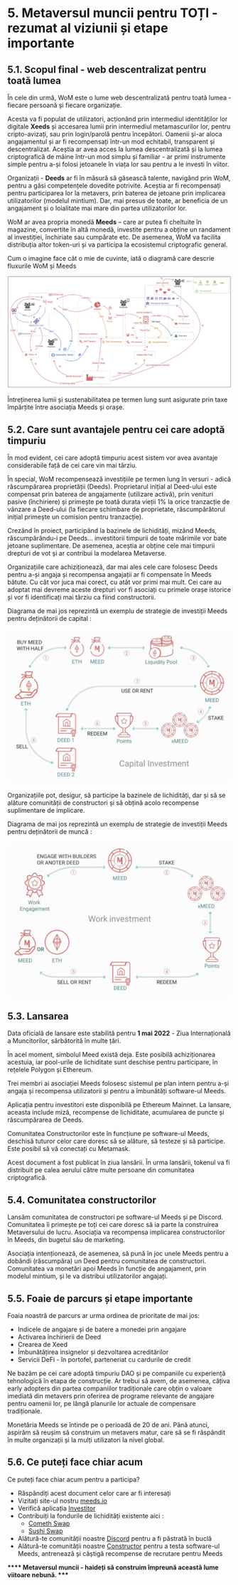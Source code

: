 # 5. Metaversul muncii pentru TOȚI - rezumat al viziunii și etape importante

## 5.1. Scopul final - web descentralizat pentru toată lumea

În cele din urmă, WoM este o lume web descentralizată pentru toată lumea - fiecare persoană și fiecare organizație.

Acesta va fi populat de utilizatori, acționând prin intermediul identităților lor digitale **Xeeds** și accesarea lumii prin intermediul metamascurilor lor, pentru cripto-avizați, sau prin login/parolă pentru începători. Oamenii și-ar aloca angajamentul și ar fi recompensați într-un mod echitabil, transparent și descentralizat. Aceștia ar avea acces la lumea descentralizată și la lumea criptografică de mâine într-un mod simplu și familiar - ar primi instrumente simple pentru a-și folosi jetoanele în viața lor sau pentru a le investi în viitor.

Organizații - **Deeds** ar fi în măsură să găsească talente, navigând prin WoM, pentru a găsi competențele dovedite potrivite. Aceștia ar fi recompensați pentru participarea lor la metavers, prin baterea de jetoane prin implicarea utilizatorilor (modelul mintium). Dar, mai presus de toate, ar beneficia de un angajament și o loialitate mai mare din partea utilizatorilor lor.

WoM ar avea propria monedă **Meeds** – care ar putea fi cheltuite în magazine, convertite în altă monedă, investite pentru a obține un randament al investiției, închiriate sau cumpărate etc. De asemenea, WoM va facilita distribuția altor token-uri și va participa la ecosistemul criptografic general.

Cum o imagine face cât o mie de cuvinte, iată o diagramă care descrie fluxurile WoM și Meeds

![Fluxurile WoM și Meeds](en/img/wom-flows.png)

Întreținerea lumii și sustenabilitatea pe termen lung sunt asigurate prin taxe împărțite între asociația Meeds și orașe.

## 5.2. Care sunt avantajele pentru cei care adoptă timpuriu

În mod evident, cei care adoptă timpuriu acest sistem vor avea avantaje considerabile față de cei care vin mai târziu.

În special, WoM recompensează investițiile pe termen lung în versuri - adică răscumpărarea proprietății (Deeds). Proprietarul inițial al Deed-ului este compensat prin baterea de angajamente (utilizare activă), prin venituri pasive (închiriere) și primește pe toată durata vieții 1% la orice tranzacție de vânzare a Deed-ului (la fiecare schimbare de proprietate, răscumpărătorul inițial primește un comision pentru tranzacție).

Crezând în proiect, participând la bazinele de lichidități, mizând Meeds, răscumpărându-i pe Deeds... investitorii timpurii de toate mărimile vor bate jetoane suplimentare. De asemenea, aceștia ar obține cele mai timpurii drepturi de vot și ar contribui la modelarea Metaverse.

Organizațiile care achiziționează, dar mai ales cele care folosesc Deeds pentru a-și angaja și recompensa angajații ar fi compensate în Meeds bătute. Cu cât vor juca mai corect, cu atât vor primi mai mult. Cei care au adoptat mai devreme aceste drepturi vor fi asociați cu primele orașe istorice și vor fi identificați mai târziu ca fiind constructorii.

Diagrama de mai jos reprezintă un exemplu de strategie de investiții Meeds pentru deținătorii de capital :

![Strategia de investiții Meeds pentru deținătorii de capital](en/img/invest-capital.png)

Organizațiile pot, desigur, să participe la bazinele de lichidități, dar și să se alăture comunității de constructori și să obțină acolo recompense suplimentare de implicare.

Diagrama de mai jos reprezintă un exemplu de strategie de investiții Meeds pentru deținătorii de muncă :

![Strategia de investiții Meeds pentru deținătorii de muncă](en/img/invest-work.png)

## 5.3. Lansarea

Data oficială de lansare este stabilită pentru **1 mai 2022** - Ziua Internațională a Muncitorilor, sărbătorită în multe țări.

În acel moment, simbolul Meed există deja. Este posibilă achiziționarea acestuia, iar pool-urile de lichiditate sunt deschise pentru participare, în rețelele Polygon și Ethereum.

Trei membri ai asociației Meeds folosesc sistemul pe plan intern pentru a-și angaja și recompensa utilizatorii și pentru a îmbunătăți software-ul Meeds.

Aplicația pentru investitori este disponibilă pe Ethereum Mainnet. La lansare, aceasta include miză, recompense de lichiditate, acumularea de puncte și răscumpărarea de Deeds.

Comunitatea Constructorilor este în funcțiune pe software-ul Meeds, deschisă tuturor celor care doresc să se alăture, să testeze și să participe. Este posibil să vă conectați cu Metamask.

Acest document a fost publicat în ziua lansării. În urma lansării, tokenul va fi distribuit pe calea aerului către multe persoane din comunitatea criptografică.

## 5.4. Comunitatea constructorilor

Lansăm comunitatea de constructori pe software-ul Meeds și pe Discord. Comunitatea îi primește pe toți cei care doresc să ia parte la construirea Metaversului de lucru. Asociația va recompensa implicarea constructorilor în Meeds, din bugetul său de marketing.

Asociația intenționează, de asemenea, să pună în joc unele Meeds pentru a dobândi (răscumpăra) un Deed pentru comunitatea de constructori. Comunitatea va monetări apoi Meeds în funcție de angajament, prin modelul mintium, și le va distribui utilizatorilor angajați.

## 5.5. Foaie de parcurs și etape importante

Foaia noastră de parcurs ar urma ordinea de prioritate de mai jos:

- Indicele de angajare și de batere a monedei prin angajare
- Activarea închirierii de Deed
- Crearea de Xeed
- Îmbunătățirea insignelor și dezvoltarea acreditărilor
- Servicii DeFi - în portofel, parteneriat cu cardurile de credit

Ne bazăm pe cei care adoptă timpuriu DAO și pe companiile cu experiență tehnologică în etapa de construcție. Ar trebui să avem, de asemenea, câțiva early adopters din partea companiilor tradiționale care obțin o valoare imediată din metavers prin oferirea de programe relevante de angajare pentru oamenii lor, pe lângă planurile lor actuale de compensare tradiționale.

Monetăria Meeds se întinde pe o perioadă de 20 de ani. Până atunci, aspirăm să reușim să construim un metavers matur, care să se fi răspândit în multe organizații și la mulți utilizatori la nivel global.

## 5.6. Ce puteți face chiar acum

Ce puteți face chiar acum pentru a participa?

- Răspândiți acest document celor care ar fi interesați
- Vizitați site-ul nostru [meeds.io](https://www.meeds.io/)
- Verifică aplicația [Investitor](https://meeds.io/investors)
- Contribuiți la fondurile de lichidități existente aici :
  - [Cometh Swap](https://swap.cometh.io/)
  - [Sushi Swap](https://sushi.com)
- Alătură-te comunității noastre [Discord](https://discord.com/invite/hAuADSq3) pentru a fi păstrată în buclă
- Alătură-te comunității noastre [Constructor](https://meeds.io/builders) pentru a testa software-ul Meeds, antrenează și câștigă recompense de recrutare pentru Meeds

**\*\*\*\* Metaversul muncii - haideți să construim împreună această lume viitoare nebună. \*\*\***